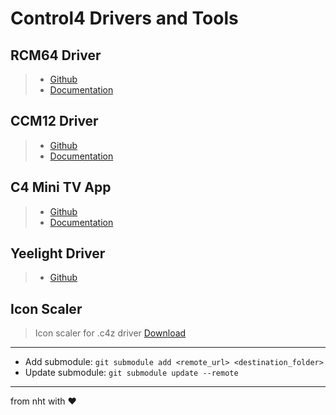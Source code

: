 # Control4 Drivers and Tools


## RCM64 Driver
> - [Github](https://github.com/nhthai173/rcm64/)
> - [Documentation](https://nht.netlify.app/doc/driver/rcm64/)


## CCM12 Driver
> - [Github](https://github.com/nhthai173/CCM12/)
> - [Documentation](https://nht.netlify.app/doc/driver/ccm12/)


## C4 Mini TV App
> - [Github](https://github.com/nhthai173/c4_miniTVapp)
> - [Documentation](https://github.com/nhthai173/c4_miniTVapp/blob/main/dev/README.md)


## Yeelight Driver
> - [Github](https://github.com/nhthai173/control4/tree/main/yeelight)


## Icon Scaler
> Icon scaler for .c4z driver
> [Download](https://github.com/nhthai173/control4/raw/main/c4z%20Image%20Scaler.exe)

---

- Add submodule: `git submodule add <remote_url> <destination_folder>`
- Update submodule: `git submodule update --remote`

---

from nht with ♥